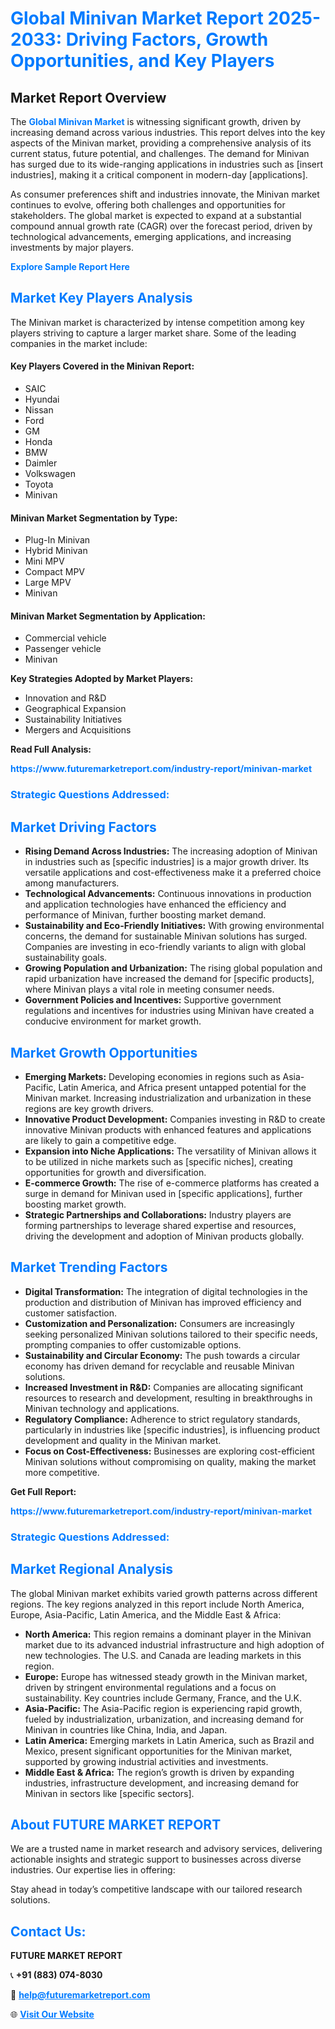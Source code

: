 <h1 style="color: #007BFF;">Global Minivan Market Report 2025-2033: Driving Factors, Growth Opportunities, and Key Players</h1>

<section id="overview">
<h2>Market Report Overview</h2>
<p>The <a href="https://www.futuremarketreport.com/industry-report/minivan-market" style="color: #007BFF; text-decoration: none;"><strong>Global Minivan Market</strong></a> is witnessing significant growth, driven by increasing demand across various industries. This report delves into the key aspects of the Minivan market, providing a comprehensive analysis of its current status, future potential, and challenges. The demand for Minivan has surged due to its wide-ranging applications in industries such as [insert industries], making it a critical component in modern-day [applications].</p>
<p>As consumer preferences shift and industries innovate, the Minivan market continues to evolve, offering both challenges and opportunities for stakeholders. The global market is expected to expand at a substantial compound annual growth rate (CAGR) over the forecast period, driven by technological advancements, emerging applications, and increasing investments by major players.</p>
</section>

<section id="overview">
<p><a href="https://www.futuremarketreport.com/request-sample/reportId=109785" style="color: #007BFF; text-decoration: none;"><strong>Explore Sample Report Here</strong></a></p>
</section>

<section id="key-players">
<h2 style="color: #007BFF;">Market Key Players Analysis</h2>
<p>The Minivan market is characterized by intense competition among key players striving to capture a larger market share. Some of the leading companies in the market include:</p>
<h4>Key Players Covered in the Minivan Report:</h4>
<ul><li>SAIC</li><li>Hyundai</li><li>Nissan</li><li>Ford</li><li>GM</li><li>Honda</li><li>BMW</li><li>Daimler</li><li>Volkswagen</li><li>Toyota</li><li>Minivan</li></ul>
<h4>Minivan Market Segmentation by Type:</h4>
<ul><li>Plug-In Minivan</li><li>Hybrid Minivan</li><li>Mini MPV</li><li>Compact MPV</li><li>Large MPV</li><li>Minivan</li></ul>

<h4>Minivan Market Segmentation by Application:</h4>
<ul><li>Commercial vehicle</li><li>Passenger vehicle</li><li>Minivan</li></ul>
<p><strong>Key Strategies Adopted by Market Players:</strong></p>
<ul>
<li>Innovation and R&D</li>
<li>Geographical Expansion</li>
<li>Sustainability Initiatives</li>
<li>Mergers and Acquisitions</li>
</ul>
</section>

<section>
<p><strong>Read Full Analysis: </strong></p><a href="https://www.futuremarketreport.com/industry-report/minivan-market" style="color: #007BFF; text-decoration: none;"><strong>https://www.futuremarketreport.com/industry-report/minivan-market</strong></a>
<h3 style="color: #007BFF;">Strategic Questions Addressed:</h3>
</section>

<section id="driving-factors">
<h2 style="color: #007BFF;">Market Driving Factors</h2>
<ul>
<li><strong>Rising Demand Across Industries:</strong> The increasing adoption of Minivan in industries such as [specific industries] is a major growth driver. Its versatile applications and cost-effectiveness make it a preferred choice among manufacturers.</li>
<li><strong>Technological Advancements:</strong> Continuous innovations in production and application technologies have enhanced the efficiency and performance of Minivan, further boosting market demand.</li>
<li><strong>Sustainability and Eco-Friendly Initiatives:</strong> With growing environmental concerns, the demand for sustainable Minivan solutions has surged. Companies are investing in eco-friendly variants to align with global sustainability goals.</li>
<li><strong>Growing Population and Urbanization:</strong> The rising global population and rapid urbanization have increased the demand for [specific products], where Minivan plays a vital role in meeting consumer needs.</li>
<li><strong>Government Policies and Incentives:</strong> Supportive government regulations and incentives for industries using Minivan have created a conducive environment for market growth.</li>
</ul>
</section>

<section id="growth-opportunities">
<h2 style="color: #007BFF;">Market Growth Opportunities</h2>
<ul>
<li><strong>Emerging Markets:</strong> Developing economies in regions such as Asia-Pacific, Latin America, and Africa present untapped potential for the Minivan market. Increasing industrialization and urbanization in these regions are key growth drivers.</li>
<li><strong>Innovative Product Development:</strong> Companies investing in R&D to create innovative Minivan products with enhanced features and applications are likely to gain a competitive edge.</li>
<li><strong>Expansion into Niche Applications:</strong> The versatility of Minivan allows it to be utilized in niche markets such as [specific niches], creating opportunities for growth and diversification.</li>
<li><strong>E-commerce Growth:</strong> The rise of e-commerce platforms has created a surge in demand for Minivan used in [specific applications], further boosting market growth.</li>
<li><strong>Strategic Partnerships and Collaborations:</strong> Industry players are forming partnerships to leverage shared expertise and resources, driving the development and adoption of Minivan products globally.</li>
</ul>
</section>

<section id="trending-factors">
<h2 style="color: #007BFF;">Market Trending Factors</h2>
<ul>
<li><strong>Digital Transformation:</strong> The integration of digital technologies in the production and distribution of Minivan has improved efficiency and customer satisfaction.</li>
<li><strong>Customization and Personalization:</strong> Consumers are increasingly seeking personalized Minivan solutions tailored to their specific needs, prompting companies to offer customizable options.</li>
<li><strong>Sustainability and Circular Economy:</strong> The push towards a circular economy has driven demand for recyclable and reusable Minivan solutions.</li>
<li><strong>Increased Investment in R&D:</strong> Companies are allocating significant resources to research and development, resulting in breakthroughs in Minivan technology and applications.</li>
<li><strong>Regulatory Compliance:</strong> Adherence to strict regulatory standards, particularly in industries like [specific industries], is influencing product development and quality in the Minivan market.</li>
<li><strong>Focus on Cost-Effectiveness:</strong> Businesses are exploring cost-efficient Minivan solutions without compromising on quality, making the market more competitive.</li>
</ul>
</section>

<section>
<p><strong>Get Full Report: </strong></p><a href="https://www.futuremarketreport.com/industry-report/minivan-market" style="color: #007BFF; text-decoration: none;"><strong>https://www.futuremarketreport.com/industry-report/minivan-market</strong></a>
<h3 style="color: #007BFF;">Strategic Questions Addressed:</h3>
</section>


<section id="regional-analysis">
<h2 style="color: #007BFF;">Market Regional Analysis</h2>
<p>The global Minivan market exhibits varied growth patterns across different regions. The key regions analyzed in this report include North America, Europe, Asia-Pacific, Latin America, and the Middle East & Africa:</p>
<ul>
<li><strong>North America:</strong> This region remains a dominant player in the Minivan market due to its advanced industrial infrastructure and high adoption of new technologies. The U.S. and Canada are leading markets in this region.</li>
<li><strong>Europe:</strong> Europe has witnessed steady growth in the Minivan market, driven by stringent environmental regulations and a focus on sustainability. Key countries include Germany, France, and the U.K.</li>
<li><strong>Asia-Pacific:</strong> The Asia-Pacific region is experiencing rapid growth, fueled by industrialization, urbanization, and increasing demand for Minivan in countries like China, India, and Japan.</li>
<li><strong>Latin America:</strong> Emerging markets in Latin America, such as Brazil and Mexico, present significant opportunities for the Minivan market, supported by growing industrial activities and investments.</li>
<li><strong>Middle East & Africa:</strong> The region’s growth is driven by expanding industries, infrastructure development, and increasing demand for Minivan in sectors like [specific sectors].</li>
</ul>
</section>

<footer>
<h2 style="color: #007BFF;">About FUTURE MARKET REPORT</h2>
<p>We are a trusted name in market research and advisory services, delivering actionable insights and strategic support to businesses across diverse industries. Our expertise lies in offering:</p>

<p>Stay ahead in today’s competitive landscape with our tailored research solutions.</p>

<h2 style="color: #007BFF;">Contact Us:</h2>
<p><strong>FUTURE MARKET REPORT</strong></p>
<p>📞 <strong>+91 (883) 074-8030</strong></p>
<p>📧 <strong><a href="mailto:help@futuremarketreport.com" style="color: #007BFF;">help@futuremarketreport.com</a></strong></p>
<p>🌐 <strong><a href="https://www.futuremarketreport.com/" style="color: #007BFF;">Visit Our Website</a></strong></p>
</footer>